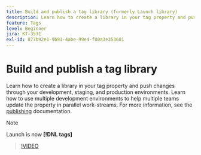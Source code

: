 ```yaml
---
title: Build and publish a tag library (formerly Launch library)
description: Learn how to create a library in your tag property and push changes through your development, staging, and production environments.
feature: Tags
level: Beginner
jira: KT-3531
exl-id: 877b92e1-9b93-4abe-99e4-f80a3e353681
---
```

# Build and publish a tag library

Learn how to create a library in your tag property and push changes through your development, staging, and production environments. Learn how to use multiple development environments to help multiple teams update the property in parallel work-streams. For more information, see the [publishing](https://experienceleague.adobe.com/docs/experience-platform/tags/publish/overview.html) documentation.

>[!NOTE]
>
> Launch is now **[!DNL tags]**

>[!VIDEO](https://video.tv.adobe.com/v/28731/?learn=on)
